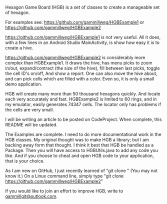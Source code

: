 Hexagon Game Board (HGB) is a set of classes to create a manageable set of hexagon.

For examples see: https://github.com/gammillweg/HGBExample1 or 
https://github.com/gammillweg/HGBExample2

https://github.com/gammillweg/HGBExample1 is not very useful.  All it does, with a few
lines in an Android Studio MainActivity, is show how easy it is to create a hive.

https://github.com/gammillweg/HGBExample2 is considerably more complex
than HGBExample1.  It draws the hive, has menu picks to zoom in/out,
expand/contract (the size of the hive), fill between last picks,
toggle the cell ID's on/off, And show a report.  One can also move the
hive about, and can pick cells which are filled with a color.  Even so,
it is only a small demo application.

HGB will create many more than 50 thousand hexagons quickly.  And locate
each very accurately and fast.  HGBExample2 is limited to 60 rings,
and in my emulator, easily generates 74347 cells. The locator only has
problems if the cells are very small.

I will be writing an article to be posted on CodeProject.  When complete, this
README will be updated.

The Examples are complete.  I need to do more documentational work in the
HGB classes.  My original thought was to make HGB a library; but I am backing
away form that thought.  I think it best that HGB be handled as a Package.  Then
you will have access to HGBUtils.java to add any code you like.  And if you
choose to cheat and open HGB code to your application, that is your choice.

As I am new on GitHub, I just recently learned of "git clone <URL>"  (You may not know it.)
On a Linux command line, simply type  "git clone https://github.com/gammillweg/HGBExample2"

If you would like to join an effort to improve HGB, write to gammillgit@outlook.com.
